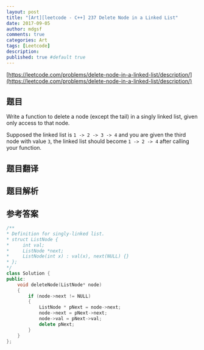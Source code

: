```yaml
---
layout: post
title: "[Art][leetcode - C++] 237 Delete Node in a Linked List"
date: 2017-09-05
author: mdgsf
comments: true
categories: Art
tags: [Leetcode]
description:
published: true #default true
---
```


[https://leetcode.com/problems/delete-node-in-a-linked-list/description/](https://leetcode.com/problems/delete-node-in-a-linked-list/description/)

## 题目

Write a function to delete a node (except the tail) in a singly linked list, given only access to that node.

Supposed the linked list is `1 -> 2 -> 3 -> 4` and you are given the third node with value `3`, the linked list should become `1 -> 2 -> 4` after calling your function. 

## 题目翻译

## 题目解析

## 参考答案

```c++
/**
* Definition for singly-linked list.
* struct ListNode {
*     int val;
*     ListNode *next;
*     ListNode(int x) : val(x), next(NULL) {}
* };
*/
class Solution {
public:
	void deleteNode(ListNode* node) 
	{
		if (node->next != NULL)
		{
			ListNode * pNext = node->next;
			node->next = pNext->next;
			node->val = pNext->val;
			delete pNext;
		}
	}
};
```

